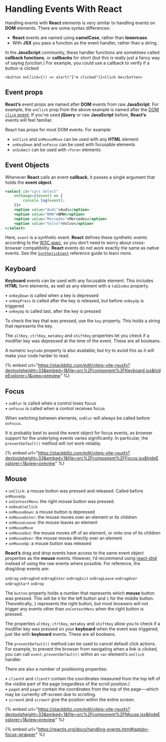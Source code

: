 # Handling Events With React

Handling events with **React** elements is very similar to handling events on **DOM** elements. There are some syntax differences:

* **React** events are named using **camelCase**, rather than **lowercase**.
* With **JSX** you pass a function as the event handler, rather than a string.

In the **JavaScript** community, these handler functions are sometimes called **callback functions**, or **callbacks** for short (but this is really just a fancy way of saying _function_.) For example, you could use a callback to verify if a button is clicked

```
<button onClick={() => alert("I'm clicked")}>Click me</button>
```

## Event props

**React’s** event props are named after **DOM** events from raw **JavaScript**. For example, the `onClick` prop from the above example is named after the [DOM `click` event](https://developer.mozilla.org/en-US/docs/Web/Events/click). If you’ve used **jQuery** or raw **JavaScript** before, **React’s** events will feel familiar.

React has props for most DOM events. For example:

* `onClick` and `onMouseMove` can be used with any **HTML** element
* `onKeyDown` and `onFocus` can be used with focusable elements
* `onSubmit` can be used with `<form>` elements

## Event Objects

Whenever **React** calls an event **callback**, it passes a single argument that holds the **event object**.

```jsx
<select id="cars Select"
    onChange={(event) => {
        console.log(event);        
    }}>
    <option value="Audi">Audi</option>
    <option value="BMW">BMW</option>
    <option value="Mercedes">Mercedes</option>
    <option value="Volvo">Volvo</option>
</select>
```

Here, `event` is a synthetic event. **React** defines these synthetic events according to the [W3C spec](https://www.w3.org/TR/DOM-Level-3-Events/), so you don’t need to worry about cross-browser compatibility. **React** events do not work exactly the same as native events. See the [`SyntheticEvent`](https://reactjs.org/docs/events.html) reference guide to learn more.

## Keyboard <a href="#keyboard" id="keyboard"></a>

**Keyboard** events can be used with any focusable element. This includes **HTML** form elements, as well as any element with a `tabIndex` property.

• `onKeyDown` is called when a key is depressed\
• `onKeyPress` is called after the key is released, but before `onKeyUp` is triggered\
• `onKeyUp` is called last, after the key is pressed



To check the key that was pressed, use the `key` property. This holds a string that represents the key.

The `altKey`, `ctrlKey`, `metaKey` and `shiftKey` properties let you check if a modifier key was depressed at the time of the event. These are all booleans.

A numeric `keyCode` property is also available, but try to avoid this as it will make your code harder to read.

{% embed url="https://stackblitz.com/edit/vitejs-vite-rsusfx?devtoolsheight=33&embed=1&file=src%2Fcomponent%2FKeyboard.jsx&hideExplorer=1&view=preview" %}

## Focus <a href="#focus" id="focus"></a>

• `onBlur` is called when a control loses focus\
• `onFocus` is called when a control receives focus

When switching between elements, `onBlur` will always be called before `onFocus`.

It is probably best to avoid the event object for focus events, as browser support for the underlying events varies significantly. In particular, the `preventDefault()` method will not work reliably.

{% embed url="https://stackblitz.com/edit/vitejs-vite-rsusfx?devtoolsheight=33&embed=1&file=src%2Fcomponent%2FFocus.jsx&hideExplorer=1&view=preview" %}

## Mouse <a href="#mouse" id="mouse"></a>

• `onClick`: a mouse button was pressed and released. Called before `onMouseUp`.\
• `onContextMenu`: the right mouse button was pressed.\
• `onDoubleClick`\
• `onMouseDown`: a mouse button is depressed\
• `onMouseEnter`: the mouse moves over an element or its children\
• `onMouseLeave`: the mouse leaves an element\
• `onMouseMove`\
• `onMouseOut`: the mouse moves off of an element, or onto one of its children\
• `onMouseOver`: the mouse moves directly over an element\
• `onMouseUp`: a mouse button was released

**React’s** drag and drop events have access to the same event object properties as the **mouse** events. However, I’d recommend using [react-dnd](https://github.com/react-dnd/react-dnd) instead of using the raw events where possible. For reference, the drag/drop events are:

`onDrag` `onDragEnd` `onDragEnter` `onDragExit` `onDragLeave` `onDragOver` `onDragStart` `onDrop`



The `button` property holds a number that represents which **mouse** button was pressed. This will be `0` for the left button and `1` for the middle button. Theoretically, `2` represents the right button, but most browsers will not trigger any events other than `onContextMenu` when the right button is pressed.

The properties `altKey`, `ctrlKey`, `metaKey` and `shiftKey` allow you to check if a modifier key was pressed on your **keyboard** when the event was triggered, just like with **keyboard** events. These are all booleans.

The `preventDefault()` method can be used to cancel default click actions. For example, to prevent the browser from navigating when a link is clicked, you can call `event.preventDefault()` within an `<a>` element’s `onClick` handler.

There are also a number of positioning properties:

• `clientX` and `clientY` contain the coordinates measured from the top left of the visible part of the page (regardless of the scroll position.)\
• `pageX` and `pageY` contain the coordinates from the top of the page — which may be currently off-screen due to scrolling.\
• `screenX` and `screenY` give the position within the entire screen.

{% embed url="https://stackblitz.com/edit/vitejs-vite-rsusfx?devtoolsheight=33&embed=1&file=src%2Fcomponent%2FMouse.jsx&hideExplorer=1&view=preview" %}

{% embed url="https://reactjs.org/docs/handling-events.html#gatsby-focus-wrapper" %}
